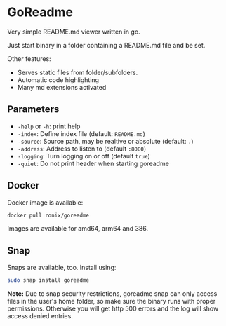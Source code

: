 # GoReadme

Very simple README.md viewer written in go.

Just start binary in a folder containing a README.md file and be set.

Other features:

* Serves static files from folder/subfolders.
* Automatic code highlighting
* Many md extensions activated

## Parameters

* `-help` or `-h`: print help
* `-index`: Define index file (default: `README.md`)
* `-source`: Source path, may be realtive or absolute (default: `.`)
* `-address`: Address to listen to (default `:8080`)
* `-logging`: Turn logging on or off (default `true`)
* `-quiet`: Do not print header when starting goreadme

## Docker

Docker image is available:

```bash
docker pull ronix/goreadme
```

Images are available for amd64, arm64 and 386.

## Snap

Snaps are available, too. Install using:

```bash
sudo snap install goreadme
```

**Note:** Due to snap security restrictions, goreadme snap can only access files in the user's home folder, so make sure
the binary runs with proper permissions. Otherwise you will get http 500 errors and the log will show access denied
entries.
